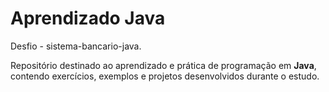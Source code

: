 # Aprendizado Java

Desfio - sistema-bancario-java.

Repositório destinado ao aprendizado e prática de programação em **Java**, contendo exercícios, exemplos e projetos desenvolvidos durante o estudo.
